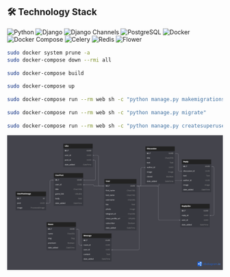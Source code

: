## 🛠 Technology Stack

![Python](https://img.shields.io/badge/Python-3.10.12-3776AB.svg?style=flat&logo=python&logoColor=white)
![Django](https://img.shields.io/badge/Django-4.2.5-092E20.svg?style=flat&logo=django&logoColor=white)
![Django Channels](https://img.shields.io/badge/Django%20Channels-3.0.5-FFAC45.svg?style=flat&logo=django&logoColor=white)
![PostgreSQL](https://img.shields.io/badge/PostgreSQL-14.9-336791.svg?style=flat&logo=postgresql&logoColor=white)
![Docker](https://img.shields.io/badge/Docker-24.0.6-2496ED.svg?style=flat&logo=docker&logoColor=white)
![Docker Compose](https://img.shields.io/badge/Docker%20Compose-1.29.2-2496ED.svg?style=flat&logo=docker&logoColor=white)
![Celery](https://img.shields.io/badge/Celery-5.3.4-4B8F00.svg?style=flat&logo=celery&logoColor=white)
![Redis](https://img.shields.io/badge/Redis-4.6.0-DC382D.svg?style=flat&logo=redis&logoColor=white)
![Flower](https://img.shields.io/badge/Flower-2.0.1-FF66B2.svg?style=flat&logo=flower&logoColor=white)

```bash
sudo docker system prune -a
sudo docker-compose down --rmi all
```

```bash
sudo docker-compose build
```

```bash
sudo docker-compose up
```

```bash
sudo docker-compose run --rm web sh -c "python manage.py makemigrations"
```

```bash
sudo docker-compose run --rm web sh -c "python manage.py migrate"
```

```bash
sudo docker-compose run --rm web sh -c "python manage.py createsuperuser"
```



![db](doc/diagrams/08.10.2023/db_architecture_image.png)



